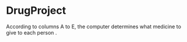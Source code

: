 # DrugProject
According to columns A to E, the computer determines what medicine to give to each person .
